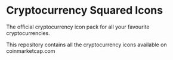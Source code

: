 # Cryptocurrency Squared Icons

The official cryptocurrency icon pack for all your favourite cryptocurrencies.

This repository contains all the cryptocurrency icons available on coinmarketcap.com
